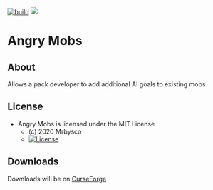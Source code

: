 [![build](https://github.com/Mrbysco/AngryMobs/actions/workflows/build.yml/badge.svg)](https://github.com/Mrbysco/AngryMobs/actions/workflows/build.yml) [![](http://cf.way2muchnoise.eu/versions/430225.svg)](https://www.curseforge.com/minecraft/mc-mods/angry-mobs)

# Angry Mobs #

## About ##
Allows a pack developer to add additional AI goals to existing mobs

## License ##
* Angry Mobs is licensed under the MIT License
  - (c) 2020 Mrbysco
  - [![License](https://img.shields.io/badge/License-MIT-red.svg?style=flat)](http://opensource.org/licenses/MIT)

## Downloads ##
Downloads will be on [CurseForge](https://www.curseforge.com/minecraft/mc-mods/angry-mobs)
